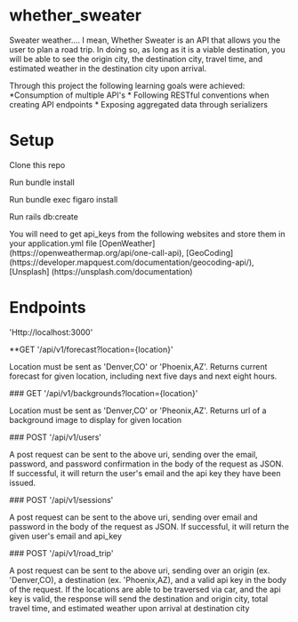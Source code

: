 # whether_sweater

Sweater weather.... I mean, Whether Sweater is an API that allows you the user to plan a road trip. In doing so, as long as it is a viable destination, you will be able to see the origin city, the destination city, travel time, and estimated weather in the destination city upon arrival.

<p>Through this project the following learning goals were achieved:
  *Consumption of multiple API's
  * Following RESTful conventions when creating API endpoints
  * Exposing aggregated data through serializers
</p>

# Setup

Clone this repo
<p>Run bundle install</p><p>Run bundle exec figaro install</p><p>Run rails db:create</p><p>You will need to get api_keys from the following websites and store them in your application.yml file [OpenWeather] (https://openweathermap.org/api/one-call-api), [GeoCoding] (https://developer.mapquest.com/documentation/geocoding-api/), [Unsplash] (https://unsplash.com/documentation)</p>

# Endpoints
<p> 'Http://localhost:3000' </p>
**GET '/api/v1/forecast?location={location}'
<p> Location must be sent as 'Denver,CO' or 'Phoenix,AZ'. Returns current forecast for given location, including next five days and next eight hours.</p>
### GET '/api/v1/backgrounds?location={location}'
<p> Location must be sent as 'Denver,CO' or 'Pheonix,AZ'. Returns url of a background image to display for given location</p>
### POST '/api/v1/users'
<p>A post request can be sent to the above uri, sending over the email, password, and password confirmation in the body of the request as JSON. If successful, it will return the user's email and the api key they have been issued.</p>
### POST '/api/v1/sessions'
<p>A post request can be sent to the above uri, sending over email and password in the body of the request as JSON. If successful, it will return the given user's email and api_key</p>
### POST '/api/v1/road_trip'
<p> A post request can be sent to the above uri, sending over an origin (ex. 'Denver,CO), a destination (ex. 'Phoenix,AZ), and a valid api key in the body of the request. If the locations are able to be traversed via car, and the api key is valid, the response will send the destination and origin city, total travel time, and estimated weather upon arrival at destination city </p>
